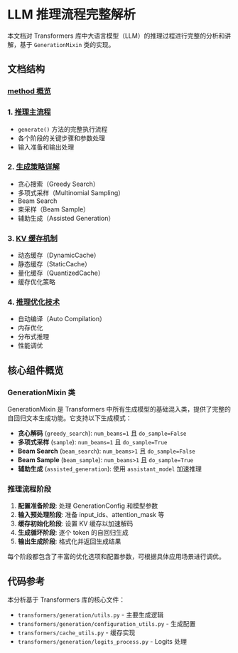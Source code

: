 # LLM 推理流程完整解析

本文档对 Transformers 库中大语言模型（LLM）的推理过程进行完整的分析和讲解，基于 `GenerationMixin` 类的实现。

## 文档结构

### [method 概览](./methods_overview.md)

### 1. [推理主流程](./inference_flow.md)
- `generate()` 方法的完整执行流程
- 各个阶段的关键步骤和参数处理
- 输入准备和输出处理

### 2. [生成策略详解](./generation_strategies.md)
- 贪心搜索（Greedy Search）
- 多项式采样（Multinomial Sampling）
- Beam Search
- 束采样（Beam Sample）
- 辅助生成（Assisted Generation）

### 3. [KV 缓存机制](./kv_cache.md)
- 动态缓存（DynamicCache）
- 静态缓存（StaticCache）
- 量化缓存（QuantizedCache）
- 缓存优化策略

### 4. [推理优化技术](./optimization.md)
- 自动编译（Auto Compilation）
- 内存优化
- 分布式推理
- 性能调优

## 核心组件概览

### GenerationMixin 类
GenerationMixin 是 Transformers 中所有生成模型的基础混入类，提供了完整的自回归文本生成功能。它支持以下生成模式：

- **贪心解码** (`greedy_search`): `num_beams=1` 且 `do_sample=False`
- **多项式采样** (`sample`): `num_beams=1` 且 `do_sample=True`
- **Beam Search** (`beam_search`): `num_beams>1` 且 `do_sample=False`
- **Beam Sample** (`beam_sample`): `num_beams>1` 且 `do_sample=True`
- **辅助生成** (`assisted_generation`): 使用 `assistant_model` 加速推理

### 推理流程阶段

1. **配置准备阶段**: 处理 GenerationConfig 和模型参数
2. **输入预处理阶段**: 准备 input_ids、attention_mask 等
3. **缓存初始化阶段**: 设置 KV 缓存以加速解码
4. **生成循环阶段**: 逐个 token 的自回归生成
5. **输出生成阶段**: 格式化并返回生成结果

每个阶段都包含了丰富的优化选项和配置参数，可根据具体应用场景进行调优。

## 代码参考

本分析基于 Transformers 库的核心文件：
- `transformers/generation/utils.py` - 主要生成逻辑
- `transformers/generation/configuration_utils.py` - 生成配置
- `transformers/cache_utils.py` - 缓存实现
- `transformers/generation/logits_process.py` - Logits 处理
